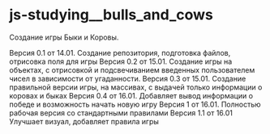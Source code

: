 # js-studying__bulls_and_cows

Создание игры Быки и Коровы.
 
Версия 0.1 от 14.01. Создание репозитория, подготовка файлов, отрисовка поля для игры
Версия 0.2 от 15.01. Создание игры на объектах, с отрисовкой и подсвечиванием введенных пользователем чисел
в зависимости от угаданности.
Версия 0.3 от 15.01. Создание правильной версии игры, на массивах, с выдачей только информации о коровах и быках
Версия 0.4 от 16.01. Добавляет вывод информации о победе и возможность начать новую игру
Версия 1 от 16.01. Полностью рабочая версия со стандартными правилами
Версия 1.1 от 16.01 Улучшает визуал, добавляет правила игры
